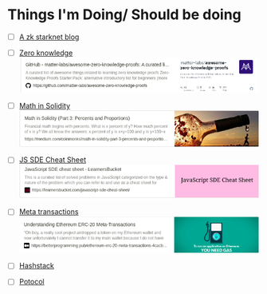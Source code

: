 # Things I'm Doing/ Should be doing

- [ ] [A zk starknet blog](https://hackmd.io/@dcbuild3r/Bkj2L02uq)
- [ ] [Zero knowledge](https://github.com/matter-labs/awesome-zero-knowledge-proofs)
      ![](assets/2022-08-22-15-55-56.png)
- [ ] [Math in Solidity](https://medium.com/coinmonks/math-in-solidity-part-3-percents-and-proportions-4db014e080b1)
      ![](assets/2022-08-22-15-54-42.png)
- [ ] [JS SDE Cheat Sheet](https://learnersbucket.com/javascript-sde-cheat-sheet/)
      ![](assets/2022-08-22-15-55-08.png)
- [ ] [Meta transactions](https://betterprogramming.pub/ethereum-erc-20-meta-transactions-4cacbb3630ee)
      ![](assets/2022-08-22-15-54-16.png)
- [ ] [Hashstack](https://blog.hashstack.finance/deconstructing-hashstacks-dynamic-interest-algorithm-dial/)

- [ ] [Potocol](https://github.com/0xHashstack/whitepaper/tree/main/Open%20protocol/v1.0%5Bdraft%5D)
